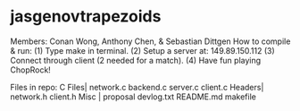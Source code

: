 # jasgenovtrapezoids
Members: Conan Wong, Anthony Chen, & Sebastian Dittgen
How to compile & run: 
   (1) Type make in terminal.
   (2) Setup a server at: 149.89.150.112
   (3) Connect through client (2 needed for a match).
   (4) Have fun playing ChopRock!

Files in repo:
C Files| network.c  backend.c  server.c  client.c
Headers| network.h  client.h
Misc   | proposal   devlog.txt README.md makefile



